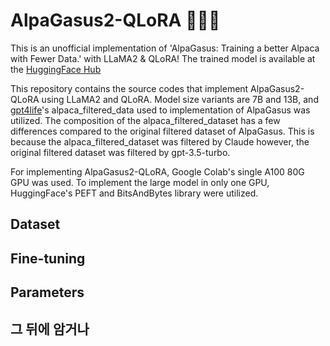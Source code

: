 # AlpaGasus2-QLoRA 🦙🦄🤏
This is an unofficial implementation of 'AlpaGasus: Training a better Alpaca with Fewer Data.' with LLaMA2 & QLoRA! The trained model is available at the [HuggingFace Hub]()

This repository contains the source codes that implement AlpaGasus2-QLoRA using LLaMA2 and QLoRA.
Model size variants are 7B and 13B, and [gpt4life](https://github.com/gpt4life/alpagasus)'s alpaca_filtered_data used to implementation of AlpaGasus was utilized.
The composition of the alpaca_filtered_dataset has a few differences compared to the original filtered dataset of AlpaGasus. 
This is because the alpaca_filtered_dataset was filtered by Claude however, the original filtered dataset was filtered by gpt-3.5-turbo.

For implementing AlpaGasus2-QLoRA, Google Colab's single A100 80G GPU was used. 
To implement the large model in only one GPU, HuggingFace's PEFT and BitsAndBytes library were utilized. 

## Dataset

## Fine-tuning

## Parameters

## 그 뒤에 암거나
